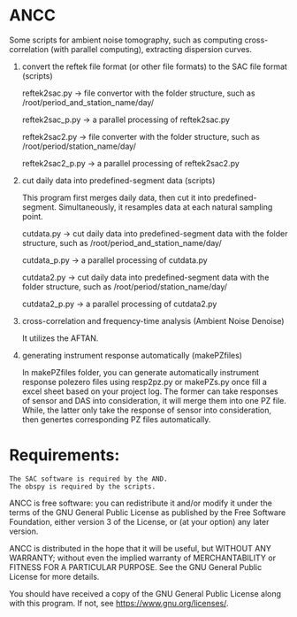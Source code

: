 # ANCC
Some scripts for ambient noise tomography, such as computing cross-correlation (with parallel computing), extracting dispersion curves.

1. convert the reftek file format (or other file formats) to the SAC file format (scripts)

    reftek2sac.py    -> file convertor with the folder structure, such as /root/period_and_station_name/day/
    
    reftek2sac_p.py  -> a parallel processing of reftek2sac.py
    
    reftek2sac2.py   -> file converter with the folder structure, such as /root/period/station_name/day/
    
    reftek2sac2_p.py -> a parallel processing of reftek2sac2.py

2. cut daily data into predefined-segment data (scripts)

   This program first merges daily data, then cut it into predefined-segment. Simultaneously, it resamples data at each natural sampling point.

    cutdata.py       -> cut daily data into predefined-segment data with the folder structure, such as /root/period_and_station_name/day/
    
    cutdata_p.py     -> a parallel processing of cutdata.py
    
    cutdata2.py      -> cut daily data into predefined-segment data with the folder structure, such as /root/period/station_name/day/
    
    cutdata2_p.py    -> a parallel processing of cutdata2.py

3. cross-correlation and frequency-time analysis (Ambient Noise Denoise)

    It utilizes the AFTAN.

4. generating instrument response automatically (makePZfiles)

    In makePZfiles folder, you can generate automatically instrument response polezero files using resp2pz.py or makePZs.py 
    once fill a excel sheet based on your project log. The former can take responses of sensor and DAS into consideration, 
    it will merge them into one PZ file. While, the latter only take the response of sensor into consideration, then genertes
    corresponding PZ files automatically.


# Requirements:
    The SAC software is required by the AND.
    The obspy is required by the scripts.


ANCC is free software: you can redistribute it and/or modify
it under the terms of the GNU General Public License as published by
the Free Software Foundation, either version 3 of the License, or
(at your option) any later version.

ANCC is distributed in the hope that it will be useful,
but WITHOUT ANY WARRANTY; without even the implied warranty of
MERCHANTABILITY or FITNESS FOR A PARTICULAR PURPOSE.  See the
GNU General Public License for more details.

You should have received a copy of the GNU General Public License
along with this program.  If not, see <https://www.gnu.org/licenses/>.
